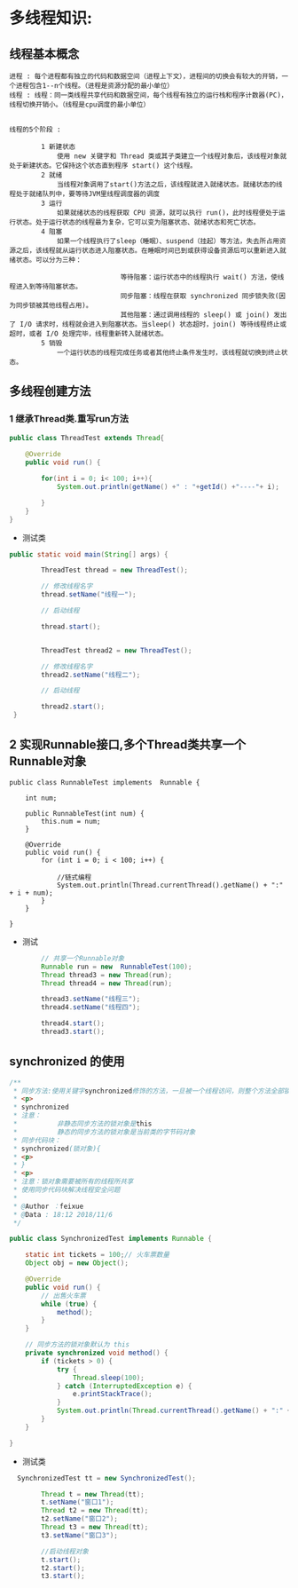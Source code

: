 
# 多线程知识:

## 线程基本概念

    进程 : 每个进程都有独立的代码和数据空间（进程上下文），进程间的切换会有较大的开销，一个进程包含1--n个线程。（进程是资源分配的最小单位）
    线程 : 线程：同一类线程共享代码和数据空间，每个线程有独立的运行栈和程序计数器(PC)，线程切换开销小。（线程是cpu调度的最小单位）


    线程的5个阶段 :

            1 新建状态
                使用 new 关键字和 Thread 类或其子类建立一个线程对象后，该线程对象就处于新建状态。它保持这个状态直到程序 start() 这个线程。
            2 就绪
                当线程对象调用了start()方法之后，该线程就进入就绪状态。就绪状态的线程处于就绪队列中，要等待JVM里线程调度器的调度
            3 运行
                如果就绪状态的线程获取 CPU 资源，就可以执行 run()，此时线程便处于运行状态。处于运行状态的线程最为复杂，它可以变为阻塞状态、就绪状态和死亡状态。
            4 阻塞
                如果一个线程执行了sleep（睡眠）、suspend（挂起）等方法，失去所占用资源之后，该线程就从运行状态进入阻塞状态。在睡眠时间已到或获得设备资源后可以重新进入就绪状态。可以分为三种：

                                等待阻塞：运行状态中的线程执行 wait() 方法，使线程进入到等待阻塞状态。
                                同步阻塞：线程在获取 synchronized 同步锁失败(因为同步锁被其他线程占用)。
                                其他阻塞：通过调用线程的 sleep() 或 join() 发出了 I/O 请求时，线程就会进入到阻塞状态。当sleep() 状态超时，join() 等待线程终止或超时，或者 I/O 处理完毕，线程重新转入就绪状态。
            5 销毁
                一个运行状态的线程完成任务或者其他终止条件发生时，该线程就切换到终止状态。



## 多线程创建方法

### 1 继承Thread类.重写run方法

``` java
public class ThreadTest extends Thread{
    
    @Override
    public void run() {

        for(int i = 0; i< 100; i++){
            System.out.println(getName() +" : "+getId() +"----"+ i);

        }
    }
}
```
* 测试类
``` java
public static void main(String[] args) {

        ThreadTest thread = new ThreadTest();

        // 修改线程名字
        thread.setName("线程一");

        // 启动线程

        thread.start();


        ThreadTest thread2 = new ThreadTest();

        // 修改线程名字
        thread2.setName("线程二");

        // 启动线程

        thread2.start();
 }
 ```
 
## 2 实现Runnable接口,多个Thread类共享一个Runnable对象

``` jav
public class RunnableTest implements  Runnable {

    int num;

    public RunnableTest(int num) {
        this.num = num;
    }

    @Override
    public void run() {
        for (int i = 0; i < 100; i++) {

            //链式编程
            System.out.println(Thread.currentThread().getName() + ":" + i + num);
        }
    }

}
```
* 测试
``` java
        // 共享一个Runnable对象
        Runnable run = new  RunnableTest(100);
        Thread thread3 = new Thread(run);
        Thread thread4 = new Thread(run);

        thread3.setName("线程三");
        thread4.setName("线程四");

        thread4.start();
        thread3.start();
```

## synchronized 的使用

``` java
/**
 * 同步方法:使用关键字synchronized修饰的方法，一旦被一个线程访问，则整个方法全部锁住，其他线程则无法访问
 * <p>
 * synchronized
 * 注意：
 *          非静态同步方法的锁对象是this
 *          静态的同步方法的锁对象是当前类的字节码对象
 * 同步代码块：
 * synchronized(锁对象){
 * <p>
 * }
 * <p>
 * 注意：锁对象需要被所有的线程所共享
 * 使用同步代码块解决线程安全问题
 *
 * @Author ：feixue
 * @Data : 18:12 2018/11/6
 */

public class SynchronizedTest implements Runnable {

    static int tickets = 100;// 火车票数量
    Object obj = new Object();

    @Override
    public void run() {
        // 出售火车票
        while (true) {
            method();
        }
    }

    // 同步方法的锁对象默认为 this
    private synchronized void method() {
        if (tickets > 0) {
            try {
                Thread.sleep(100);
            } catch (InterruptedException e) {
                e.printStackTrace();
            }
            System.out.println(Thread.currentThread().getName() + ":" + tickets--);
        }
    }

}
```
* 测试类
``` java
  SynchronizedTest tt = new SynchronizedTest();

        Thread t = new Thread(tt);
        t.setName("窗口1");
        Thread t2 = new Thread(tt);
        t2.setName("窗口2");
        Thread t3 = new Thread(tt);
        t3.setName("窗口3");

        //启动线程对象
        t.start();
        t2.start();
        t3.start();
```


